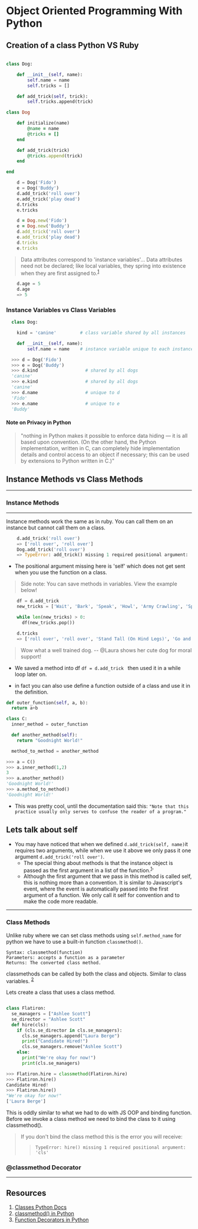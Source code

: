 # Object Oriented Programming With Python

## Creation of a class Python VS Ruby

```python

class Dog:

    def __init__(self, name):
        self.name = name
        self.tricks = []

    def add_trick(self, trick):
        self.tricks.append(trick)


```

```ruby
class Dog

    def initialize(name)
        @name = name
        @tricks = []
    end

    def add_trick(trick)
        @tricks.append(trick)
    end

end
```

```python
    d = Dog('Fido')
    e = Dog('Buddy')
    d.add_trick('roll over')
    e.add_trick('play dead')
    d.tricks
    e.tricks
```

```ruby
    d = Dog.new('Fido')
    e = Dog.new('Buddy')
    d.add_trick('roll over')
    e.add_trick('play dead')
    d.tricks
    e.tricks
```

> Data attributes correspond to 'instance variables'...
> Data attributes need not be declared; like local variables,
> they spring into existence when they are first assigned to.<sup><a href="https://docs.python.org/3/tutorial/classes.html#instance-objects">1</a></sup>

```python
    d.age = 5
    d.age
    => 5
```

### Instance Variables vs Class Variables

```python
  class Dog:

    kind = 'canine'         # class variable shared by all instances

    def __init__(self, name):
        self.name = name    # instance variable unique to each instance

  >>> d = Dog('Fido')
  >>> e = Dog('Buddy')
  >>> d.kind                  # shared by all dogs
  'canine'
  >>> e.kind                  # shared by all dogs
  'canine'
  >>> d.name                  # unique to d
  'Fido'
  >>> e.name                  # unique to e
  'Buddy'
```

#### Note on Privacy in Python

> "nothing in Python makes it possible to enforce data hiding — it is
> all based upon convention. (On the other hand, the Python
> implementation, written in C, can completely hide implementation
> details and control access to an object if necessary; this can be
> used by extensions to Python written in C.)"

## Instance Methods vs Class Methods

---

### Instance Methods

---

Instance methods work the same as in ruby. You can call them on an instance but cannot call them on a class.

```python
    d.add_trick('roll over')
    => ['roll over', 'roll over']
    Dog.add_trick('roll over')
    => TypeError: add_trick() missing 1 required positional argument: 'trick'
```

- The positional argument missing here is 'self' which does not get sent when you use the function on a class.

> Side note: You can save methods in variables. View the example below!

```python
    df = d.add_trick
    new_tricks = ['Wait', 'Bark', 'Speak', 'Howl', 'Army Crawling', 'Spin', 'Sit Pretty', 'Go and Fetch', 'Stand Tall (On Hind Legs)']

    while len(new_tricks) > 0:
      df(new_tricks.pop())

    d.tricks
    => ['roll over', 'roll over', 'Stand Tall (On Hind Legs)', 'Go and Fetch', 'Sit Pretty', 'Spin', 'Army Crawling', 'Howl', 'Speak', 'Bark', 'Wait']
```

> Wow what a well trained dog. -- @Laura shows her cute dog for moral support!

- We saved a method into df `df = d.add_trick ` then used it in a while loop later on.

- in fact you can also use define a function outside of a class and use it in the definition.

```python
def outer_function(self, a, b):
  return a+b

class C:
  inner_method = outer_function

  def another_method(self):
    return "Goodnight World!"

  method_to_method = another_method

>>> a = C()
>>> a.inner_method(1,2)
3
>>> a.another_method()
'Goodnight World!'
>>> a.method_to_method()
'Goodnight World!'

```

- This was pretty cool, until the documentation said this: `"Note that this practice usually only serves to confuse the reader of a program."`

## Lets talk about self

- You may have noticed that when we defined `d.add_trick(self, name)`it requires two arguments, while when we use it above we only pass it one argument `d.add_trick('roll over')`.
  - The special thing about methods is that the instance object is passed as the first argument in a list of the function.<sup><a href="https://docs.python.org/3/tutorial/classes.html#method-objects">1</a></sup>'
  - Although the first argument that we pass in this method is called self, this is nothing more than a convention. It is similar to Javascript's event, where the event is automatically passed into the first argument of a function. We only call it self for convention and to make the code more readable.

---

### Class Methods

Unlike ruby where we can set class methods using `self.method_name` for python we have to use a built-in function `classmethod()`.

    Syntax: classmethod(function)
    Parameters: accepts a function as a parameter
    Returns: The converted class method.

classmethods can be called by both the class and objects. Similar to class variables. <sup><a href="https://www.geeksforgeeks.org/classmethod-in-python/">2</a></sup>

Lets create a class that uses a class method.

```python

class Flatiron:
  se_managers = ["Ashlee Scott"]
  se_director = "Ashlee Scott"
  def hire(cls):
    if (cls.se_director in cls.se_managers):
      cls.se_managers.append("Laura Berge")
      print("Candidate Hired!")
      cls.se_managers.remove("Ashlee Scott")
    else:
      print("We're okay for now!")
      print(cls.se_managers)

>>> Flatiron.hire = classmethod(Flatiron.hire)
>>> Flatiron.hire()
Candidate Hired!
>>> Flatiron.hire()
"We're okay for now!"
['Laura Berge']

```

This is oddly similar to what we had to do with JS OOP and binding function. Before we invoke a class method we need to bind the class to it using classmethod().

> If you don't bind the class method this is the error you will receive:
>
> > `TypeError: hire() missing 1 required positional argument: 'cls'`

### @classmethod Decorator

---

## Resources

1. [Classes Python Docs](https://docs.python.org/3/tutorial/classes.html)
1. [classmethod() in Python](https://www.geeksforgeeks.org/classmethod-in-python/)
1. [Function Decorators in Python](https://www.geeksforgeeks.org/function-decorators-in-python-set-1-introduction/)
